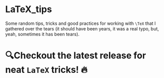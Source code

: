 # LaTeX_tips
Some random tips, tricks and good practices for working with `\TeX` that I gathered over the tears (it should have been years, it was a real typo, but, yeah, sometimes it has been tears).

# :mag:Checkout the latest release for neat `LaTeX` tricks! :fire:
